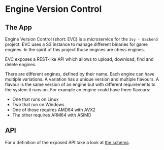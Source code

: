 # Engine Version Control

## The App

Engine Version Control (short: EVC) is a microservice for the `Ivy - Backend` project.
EVC uses a S3 instance to manage different binaries for game engines. In the spirit of this
project those engines are chess engines.

EVC exposes a REST-like API which allows to upload, download, find and delete engines.

There are different engines, defined by their name.
Each engine can have multiple variations.
A variation has a unique version and multiple flavours.
A flavour is the same version of an engine but with different
requirements to the system it runs on. For example an engine
could have three flavours:

- One that runs on Linux
- Two that run on Windows
- One of those requires AMD64 with AVX2
- The other requires ARM64 with ASIMD

## API

For a definition of the exposed API take a look
at [the schema](https://github.com/HenrikThoroe/ivy-backend/tree/main/packages/api-schema/src/schema/evc).
